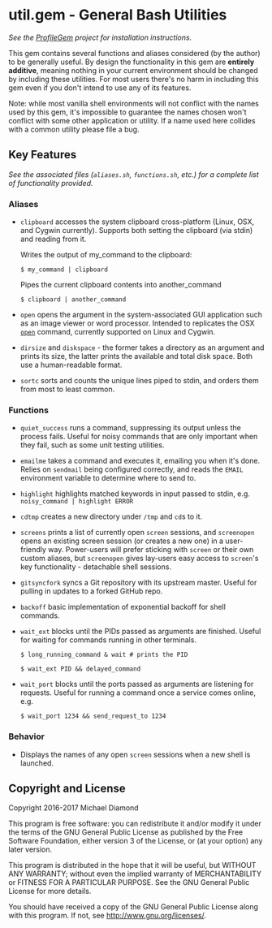 # util.gem - General Bash Utilities

*See the [ProfileGem](https://github.com/dimo414/ProfileGem) project for
installation instructions.*

This gem contains several functions and aliases considered (by the author) to
be generally useful. By design the functionality in this gem are **entirely
additive**, meaning nothing in your current environment should be changed by
including these utilities. For most users there's no harm in including this
gem even if you don't intend to use any of its features.

Note: while most vanilla shell environments will not conflict with the names
used by this gem, it's impossible to guarantee the names chosen won't
conflict with some other application or utility. If a name used here
collides with a common utility please file a bug.

## Key Features

*See the associated files (`aliases.sh`, `functions.sh`, etc.) for a complete
list of functionality provided.*

### Aliases

*   `clipboard` accesses the system clipboard cross-platform (Linux, OSX, and
    Cygwin currently). Supports both setting the clipboard (via stdin) and
    reading from it.

    Writes the output of my_command to the clipboard:

    `$ my_command | clipboard`

    Pipes the current clipboard contents into another_command

    `$ clipboard | another_command`

*   `open` opens the argument in the system-associated GUI application such as
    an image viewer or word processor. Intended to replicates the OSX
    [`open`](https://developer.apple.com/legacy/library/documentation/Darwin/Reference/ManPages/man1/open.1.html)
    command, currently supported on Linux and Cygwin.

*   `dirsize` and `diskspace` - the former takes a directory as an argument and
     prints its size, the latter prints the available and total disk space.
     Both use a human-readable format.

*    `sortc` sorts and counts the unique lines piped to stdin, and orders them
     from most to least common.

### Functions

*   `quiet_success` runs a command, suppressing its output unless the process
    fails. Useful for noisy commands that are only important when they fail,
    such as some unit testing utilities.

*   `emailme` takes a command and executes it, emailing you when it's done.
    Relies on `sendmail` being configured correctly, and reads the `EMAIL`
    environment variable to determine where to send to.

*   `highlight` highlights matched keywords in input passed to stdin, e.g.
    `noisy_command | highlight ERROR`

*   `cdtmp` creates a new directory under `/tmp` and `cd`s to it.

*   `screens` prints a list of currently open `screen` sessions, and
    `screenopen` opens an existing screen session (or creates a new one) in a
    user-friendly way. Power-users will prefer sticking with `screen` or their
    own custom aliases, but `screenopen` gives lay-users easy access to
    `screen`'s key functionality - detachable shell sessions.

*   `gitsyncfork` syncs a Git repository with its upstream master. Useful for
    pulling in updates to a forked GitHub repo.

*   `backoff` basic implementation of exponential backoff for shell commands.

*   `wait_ext` blocks until the PIDs passed as arguments are finished.
    Useful for waiting for commands running in other terminals.

    `$ long_running_command & wait # prints the PID`

    `$ wait_ext PID && delayed_command`

*   `wait_port` blocks until the ports passed as arguments are listening for
    requests. Useful for running a command once a service comes online, e.g.

    `$ wait_port 1234 && send_request_to 1234`

### Behavior

*   Displays the names of any open `screen` sessions when a new shell is
    launched.

## Copyright and License

Copyright 2016-2017 Michael Diamond

This program is free software: you can redistribute it and/or modify
it under the terms of the GNU General Public License as published by
the Free Software Foundation, either version 3 of the License, or
(at your option) any later version.

This program is distributed in the hope that it will be useful,
but WITHOUT ANY WARRANTY; without even the implied warranty of
MERCHANTABILITY or FITNESS FOR A PARTICULAR PURPOSE.  See the
GNU General Public License for more details.

You should have received a copy of the GNU General Public License
along with this program.  If not, see <http://www.gnu.org/licenses/>.
